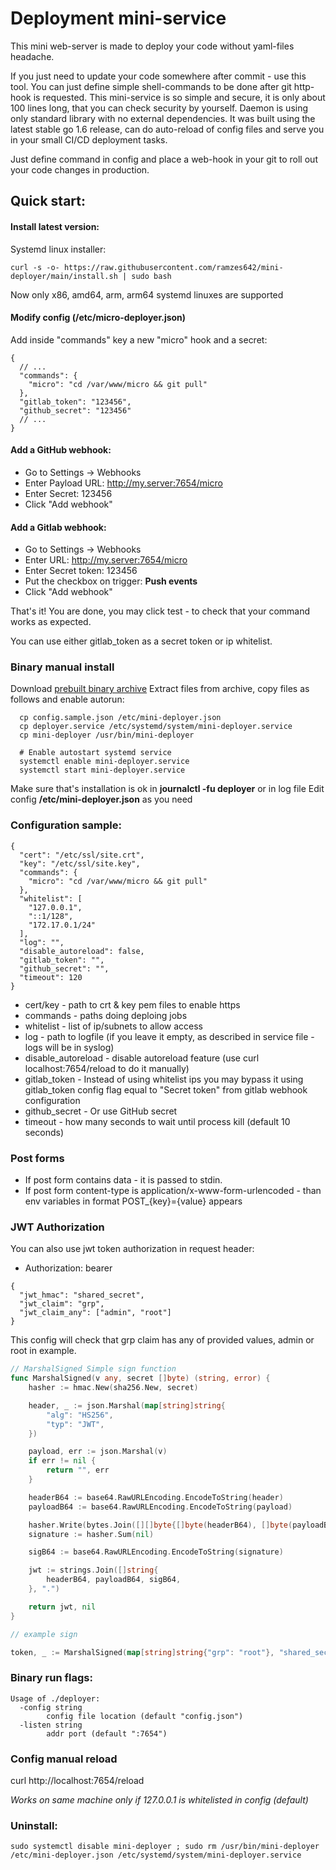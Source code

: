 # Deployment mini-service

This mini web-server is made to deploy your code without yaml-files headache.

If you just need to update your code somewhere after commit - use this tool.
You can just define simple shell-commands to be done after git http-hook is requested.
This mini-service is so simple and secure, it is only about 100 lines long, that you can check security
by yourself.
Daemon is using only standard library with no external dependencies.
It was built using the latest stable go 1.6 release, can do auto-reload of config files and 
serve you in your small CI/CD deployment tasks.

Just define command in config and place a web-hook in your git to roll out your code changes in production.

## Quick start:

#### Install latest version: 

Systemd linux installer:
```
curl -s -o- https://raw.githubusercontent.com/ramzes642/mini-deployer/main/install.sh | sudo bash
```
Now only x86, amd64, arm, arm64 systemd linuxes are supported

#### Modify config (/etc/micro-deployer.json)
Add inside "commands" key a new "micro" hook and a secret:
```json5
{
  // ...
  "commands": {
    "micro": "cd /var/www/micro && git pull"
  },
  "gitlab_token": "123456",
  "github_secret": "123456"
  // ...
}
```
#### Add a GitHub webhook:
* Go to Settings -> Webhooks
* Enter Payload URL: http://my.server:7654/micro
* Enter Secret: 123456
* Click "Add webhook"

#### Add a Gitlab webhook:
* Go to Settings -> Webhooks
* Enter URL: http://my.server:7654/micro
* Enter Secret token: 123456
* Put the checkbox on trigger: **Push events**
* Click "Add webhook"

That's it! You are done, you may click test - to check that your command works as expected.

You can use either gitlab_token as a secret token or ip whitelist.

### Binary manual install
Download [prebuilt binary archive](https://github.com/ramzes642/mini-deployer/releases)
Extract files from archive, copy files as follows and enable autorun:
```shell
  cp config.sample.json /etc/mini-deployer.json
  cp deployer.service /etc/systemd/system/mini-deployer.service
  cp mini-deployer /usr/bin/mini-deployer
  
  # Enable autostart systemd service
  systemctl enable mini-deployer.service
  systemctl start mini-deployer.service
```
Make sure that's installation is ok in **journalctl -fu deployer** or in log file
Edit config **/etc/mini-deployer.json** as you need

### Configuration sample:
```json5
{
  "cert": "/etc/ssl/site.crt",
  "key": "/etc/ssl/site.key",
  "commands": {
    "micro": "cd /var/www/micro && git pull"
  },
  "whitelist": [
    "127.0.0.1",
    "::1/128",
    "172.17.0.1/24"
  ],
  "log": "",
  "disable_autoreload": false,
  "gitlab_token": "",
  "github_secret": "",
  "timeout": 120
}
```
* cert/key - path to crt & key pem files to enable https
* commands - paths doing deploing jobs
* whitelist - list of ip/subnets to allow access
* log - path to logfile (if you leave it empty, as described in service file - logs will be in syslog)
* disable_autoreload - disable autoreload feature (use curl localhost:7654/reload to do it manually) 
* gitlab_token - Instead of using whitelist ips you may bypass it using gitlab_token config flag equal to "Secret token" from gitlab webhook configuration
* github_secret - Or use GitHub secret
* timeout - how many seconds to wait until process kill (default 10 seconds) 

### Post forms
* If post form contains data - it is passed to stdin.
* If post form content-type is application/x-www-form-urlencoded - than env variables in format POST_{key}={value} appears

### JWT Authorization
You can also use jwt token authorization in request header:
* Authorization: bearer **<token>**
```json5
{
  "jwt_hmac": "shared_secret",
  "jwt_claim": "grp",
  "jwt_claim_any": ["admin", "root"]
}
```
This config will check that grp claim has any of provided values, admin or root in example.
```go
// MarshalSigned Simple sign function
func MarshalSigned(v any, secret []byte) (string, error) {
	hasher := hmac.New(sha256.New, secret)

	header, _ := json.Marshal(map[string]string{
		"alg": "HS256",
		"typ": "JWT",
	})

	payload, err := json.Marshal(v)
	if err != nil {
		return "", err
	}

	headerB64 := base64.RawURLEncoding.EncodeToString(header)
	payloadB64 := base64.RawURLEncoding.EncodeToString(payload)

	hasher.Write(bytes.Join([][]byte{[]byte(headerB64), []byte(payloadB64)}, []byte(".")))
	signature := hasher.Sum(nil)

	sigB64 := base64.RawURLEncoding.EncodeToString(signature)

	jwt := strings.Join([]string{
		headerB64, payloadB64, sigB64,
	}, ".")

	return jwt, nil
}

// example sign

token, _ := MarshalSigned(map[string]string{"grp": "root"}, "shared_secret")
```

### Binary run flags:
```shell
Usage of ./deployer:
  -config string
        config file location (default "config.json")
  -listen string
        addr port (default ":7654")
```

### Config manual reload

curl http://localhost:7654/reload

_Works on same machine only if 127.0.0.1 is whitelisted in config (default)_

### Uninstall:
```shell
sudo systemctl disable mini-deployer ; sudo rm /usr/bin/mini-deployer /etc/mini-deployer.json /etc/systemd/system/mini-deployer.service
```
